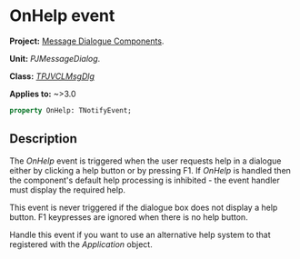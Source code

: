 # OnHelp event

**Project:** [Message Dialogue Components](../API.md).

**Unit:** _PJMessageDialog_.

**Class:** _[TPJVCLMsgDlg](./TPJVCLMsgDlg.md)_

**Applies to:** ~>3.0

```pascal
property OnHelp: TNotifyEvent;
```

## Description

The _OnHelp_ event is triggered when the user requests help in a dialogue either by clicking a help button or by pressing F1. If _OnHelp_ is handled then the component's default help processing is inhibited - the event handler must display the required help.

This event is never triggered if the dialogue box does not display a help button. F1 keypresses are ignored when there is no help button.

Handle this event if you want to use an alternative help system to that registered with the _Application_ object.
